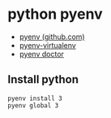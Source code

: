# python pyenv

- [pyenv (github.com)](https://github.com/pyenv/pyenv)
- [pyenv-virtualenv](pyenv-virtualenv.md)
- [pyenv doctor](pyenv-doctor.md)

## Install python

```shell
pyenv install 3
pyenv global 3
```